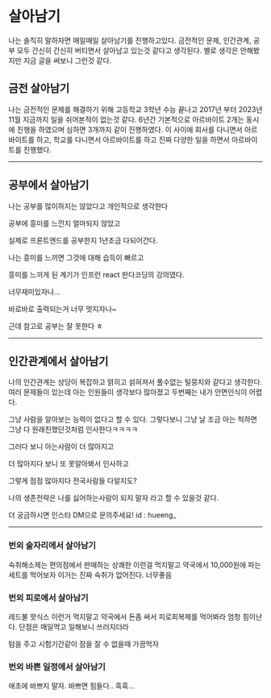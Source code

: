 # 살아남기

나는 솔직히 말하자면 매일매일 살아남기를 진행하고있다.
금전적인 문제, 인간관계, 공부 모두 간신히 간신히 버티면서 살아남고 있는것 같다고 생각된다.
별로 생각은 안해봤지만 지금 글을 써보니 그런것 같다.

## 금전 살아남기

나는 금전적인 문제를 해결하기 위해 고등학교 3학년 수능 끝나고 2017년 부터 2023년 11월 지금까지 일을 쉬어본적이 없는것 같다.
6년간 기본적으로 아르바이트 2개는 동시에 진행을 하였으며 심하면 3개까지 같이 진행하였다.
이 사이에 회사를 다니면서 아르바이트를 하고, 학교를 다니면서 아르바이트를 하고 진짜 다양한 일을 하면서 아르바이트를 진행했다.

---

## 공부에서 살아남기

나는 공부를 많이하지는 않았다고 개인적으로 생각한다

공부에 흥미를 느낀지 얼마되지 않았고

실제로 프론트엔드를 공부한지 1년조금 다되어간다.

나는 흥미를 느끼면 그것에 대해 습득이 빠르고

흥미를 느끼게 된 계기가 인프런 react 판다코딩의 강의였다.

너무재미있자나...

바로바로 출력되는거 너무 멋지자나~

근데 참고로 공부는 잘 못한다 ㅎ

---

## 인간관계에서 살아남기

나의 인간관계는 상당이 복잡하고 얽히고 섥혀져서 풀수없는 털뭉치와 같다고 생각한다.
여러 문제들이 있는데 아는 인원들이 생각보다 많아졌고
두번째는 내가 안면인식이 어렵다.

그냥 사람을 알아보는 능력이 없다고 할 수 있다.
그렇다보니 그냥 날 조금 아는 척하면 그냥 다 원래친했던것처럼 인사한다ㅋㅋㅋㅋ

그러다 보니 아는사람이 더 많아지고

더 많아지다 보니 또 못알아봐서 인사하고

그렇게 점점 많아지다 전국사람들 다알지도?

나의 생존전략은 나를 싫어하는사람이 되지 말자 라고 할 수 있을것 같다.

더 궁금하시면 인스타 DM으로 문의주세요!
id : hueeng_

---

### 번외 술자리에서 살아남기

숙취해소제는 편의점에서 판매하는 상쾌한 이런걸 먹지말고 약국에서 10,000원에 파는 세트를 먹어보자
이거는 진짜 숙취가 없어진다.
너무좋음

### 번외 피로에서 살아남기

레드불 핫식스 이런거 먹지말고 약국에서 돈좀 써서 피로회복제를 먹어봐라
엄청 힘이난다.
단점은 매일먹고 일해보니 쓰러지더라

텀을 주고 시험기간같이 잠을 잘 수 없을때 가끔먹자

### 번외 바쁜 일정에서 살아남기

애초에 바쁘지 말자.
바쁘면 힘들다.. 흑흑...
